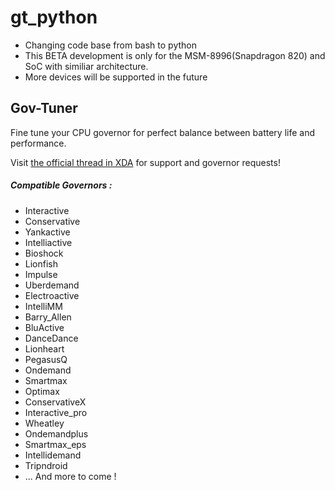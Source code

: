 # gt_python
* Changing code base from bash to python
* This BETA development is only for the MSM-8996(Snapdragon 820) and SoC with similiar architecture.
* More devices will be supported in the future

Gov-Tuner
------
Fine tune your CPU governor for perfect balance between battery life and performance.

Visit [the official thread in XDA](http://forum.xda-developers.com/android/software-hacking/mod-gov-tuner-project-29th-june-2016-t3407828) for support and governor requests!

##### Compatible Governors :
- Interactive
- Conservative
- Yankactive
- Intelliactive
- Bioshock
- Lionfish
- Impulse
- Uberdemand
- Electroactive
- IntelliMM
- Barry_Allen
- BluActive
- DanceDance
- Lionheart
- PegasusQ
- Ondemand
- Smartmax
- Optimax
- ConservativeX
- Interactive_pro
- Wheatley
- Ondemandplus
- Smartmax_eps
- Intellidemand
- Tripndroid
- ... And more to come !



